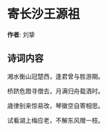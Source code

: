 # 寄长沙王源祖

**作者**: 刘挚

## 诗词内容

湘水衡山冠楚西，逢君曾与胜游期。

桥跻危蹬寻僧去，月满归舟载酒时。

歳律别来惊易改，琴徽空自寄相思。

试看湖上梅应老，不解东风赠一枝。

